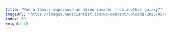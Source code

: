 ```yaml
---
title: "Was a famous supernova an alien invader from another galaxy?"
imageUrl: "https://images.newscientist.com/wp-content/uploads/2025/05/09150624/SEI_250570048.jpg?width=788"
index: 50
weight: 50
---
```

